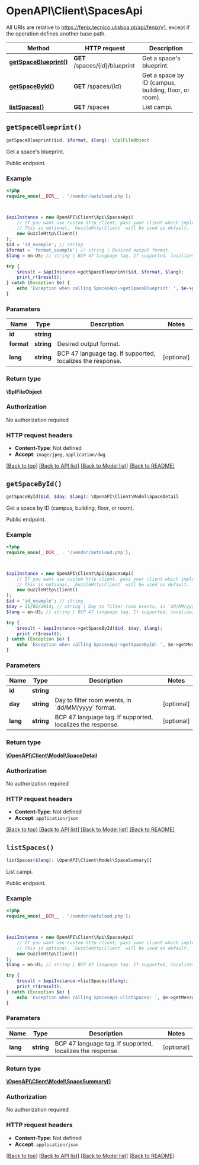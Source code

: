 # OpenAPI\Client\SpacesApi

All URIs are relative to https://fenix.tecnico.ulisboa.pt/api/fenix/v1, except if the operation defines another base path.

| Method | HTTP request | Description |
| ------------- | ------------- | ------------- |
| [**getSpaceBlueprint()**](SpacesApi.md#getSpaceBlueprint) | **GET** /spaces/{id}/blueprint | Get a space&#39;s blueprint. |
| [**getSpaceById()**](SpacesApi.md#getSpaceById) | **GET** /spaces/{id} | Get a space by ID (campus, building, floor, or room). |
| [**listSpaces()**](SpacesApi.md#listSpaces) | **GET** /spaces | List campi. |


## `getSpaceBlueprint()`

```php
getSpaceBlueprint($id, $format, $lang): \SplFileObject
```

Get a space's blueprint.

Public endpoint.

### Example

```php
<?php
require_once(__DIR__ . '/vendor/autoload.php');



$apiInstance = new OpenAPI\Client\Api\SpacesApi(
    // If you want use custom http client, pass your client which implements `GuzzleHttp\ClientInterface`.
    // This is optional, `GuzzleHttp\Client` will be used as default.
    new GuzzleHttp\Client()
);
$id = 'id_example'; // string
$format = 'format_example'; // string | Desired output format.
$lang = en-US; // string | BCP 47 language tag. If supported, localizes the response.

try {
    $result = $apiInstance->getSpaceBlueprint($id, $format, $lang);
    print_r($result);
} catch (Exception $e) {
    echo 'Exception when calling SpacesApi->getSpaceBlueprint: ', $e->getMessage(), PHP_EOL;
}
```

### Parameters

| Name | Type | Description  | Notes |
| ------------- | ------------- | ------------- | ------------- |
| **id** | **string**|  | |
| **format** | **string**| Desired output format. | |
| **lang** | **string**| BCP 47 language tag. If supported, localizes the response. | [optional] |

### Return type

**\SplFileObject**

### Authorization

No authorization required

### HTTP request headers

- **Content-Type**: Not defined
- **Accept**: `image/jpeg`, `application/dwg`

[[Back to top]](#) [[Back to API list]](../../README.md#endpoints)
[[Back to Model list]](../../README.md#models)
[[Back to README]](../../README.md)

## `getSpaceById()`

```php
getSpaceById($id, $day, $lang): \OpenAPI\Client\Model\SpaceDetail
```

Get a space by ID (campus, building, floor, or room).

Public endpoint.

### Example

```php
<?php
require_once(__DIR__ . '/vendor/autoload.php');



$apiInstance = new OpenAPI\Client\Api\SpacesApi(
    // If you want use custom http client, pass your client which implements `GuzzleHttp\ClientInterface`.
    // This is optional, `GuzzleHttp\Client` will be used as default.
    new GuzzleHttp\Client()
);
$id = 'id_example'; // string
$day = 21/02/2014; // string | Day to filter room events, in `dd/MM/yyyy` format.
$lang = en-US; // string | BCP 47 language tag. If supported, localizes the response.

try {
    $result = $apiInstance->getSpaceById($id, $day, $lang);
    print_r($result);
} catch (Exception $e) {
    echo 'Exception when calling SpacesApi->getSpaceById: ', $e->getMessage(), PHP_EOL;
}
```

### Parameters

| Name | Type | Description  | Notes |
| ------------- | ------------- | ------------- | ------------- |
| **id** | **string**|  | |
| **day** | **string**| Day to filter room events, in &#x60;dd/MM/yyyy&#x60; format. | [optional] |
| **lang** | **string**| BCP 47 language tag. If supported, localizes the response. | [optional] |

### Return type

[**\OpenAPI\Client\Model\SpaceDetail**](../Model/SpaceDetail.md)

### Authorization

No authorization required

### HTTP request headers

- **Content-Type**: Not defined
- **Accept**: `application/json`

[[Back to top]](#) [[Back to API list]](../../README.md#endpoints)
[[Back to Model list]](../../README.md#models)
[[Back to README]](../../README.md)

## `listSpaces()`

```php
listSpaces($lang): \OpenAPI\Client\Model\SpaceSummary[]
```

List campi.

Public endpoint.

### Example

```php
<?php
require_once(__DIR__ . '/vendor/autoload.php');



$apiInstance = new OpenAPI\Client\Api\SpacesApi(
    // If you want use custom http client, pass your client which implements `GuzzleHttp\ClientInterface`.
    // This is optional, `GuzzleHttp\Client` will be used as default.
    new GuzzleHttp\Client()
);
$lang = en-US; // string | BCP 47 language tag. If supported, localizes the response.

try {
    $result = $apiInstance->listSpaces($lang);
    print_r($result);
} catch (Exception $e) {
    echo 'Exception when calling SpacesApi->listSpaces: ', $e->getMessage(), PHP_EOL;
}
```

### Parameters

| Name | Type | Description  | Notes |
| ------------- | ------------- | ------------- | ------------- |
| **lang** | **string**| BCP 47 language tag. If supported, localizes the response. | [optional] |

### Return type

[**\OpenAPI\Client\Model\SpaceSummary[]**](../Model/SpaceSummary.md)

### Authorization

No authorization required

### HTTP request headers

- **Content-Type**: Not defined
- **Accept**: `application/json`

[[Back to top]](#) [[Back to API list]](../../README.md#endpoints)
[[Back to Model list]](../../README.md#models)
[[Back to README]](../../README.md)
